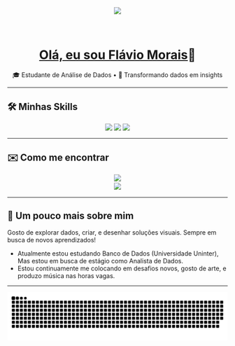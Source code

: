 
<!-- Cabeçalho com emojis e apresentação rápida -->
<div align="center">
  <a href="https://git.io/typing-svg">
    <img src= https://readme-typing-svg.demolab.com?font=Syne&weight=800&pause=1000&color=FF883C&width=435&lines=%E2%99%A6+Welcome+to+my+profile!+%E2%99%A6>
</div>

<br>
<br>



<h1 align="center" > <style="color:orange"> Olá, eu sou 
<a href="https://github.com/oflavin7">Flávio Morais</a>👋</h1>
<p align="center">  
  🎓 Estudante de Análise de Dados • 🚀 Transformando dados em insights  
</p>

---


## 🛠️ Minhas Skills

<div align="center">
  <!-- Badges de linguagens e ferramentas -->
  <img src="https://img.shields.io/badge/Python-3776AB?style=flat-square&logo=python&logoColor=white"/>
  <img src="https://img.shields.io/badge/SQL-4479A1?style=flat-square&logo=mysql&logoColor=white"/>
  <img src="https://img.shields.io/badge/Power%20BI-F2C811?style=flat-square&logo=power-bi&logoColor=white"/>
</div>

---



## ✉️ Como me encontrar

<div align="center">
<a href="mailto:flaviomorais820@gmail.com">
    <img src="https://img.shields.io/badge/Email-brightgreen?style=flat&logo=maildotru&logoColor=%23FF883CFF&logoSize=big&color=%23000000FF&link=flaviomorais820%40gmail.com">
  </a> 
<br>

<a href= https://www.instagram.com/ogflavin7>
  <img src="https://img.shields.io/badge/Instagram-brightgreen?style=flat&logo=instagram&logoColor=%23FF883CFF&logoSize=mad&color=%23000000FF&link=https%3A%2F%2Fwww.instagram.com%2Fogflavin7">
</a>
</div>

---

## 💬 Um pouco mais sobre mim

Gosto de explorar dados, criar, e desenhar soluções visuais. Sempre em busca de novos aprendizados!

- Atualmente estou estudando Banco de Dados (Universidade Uninter), Mas estou em busca de estágio como Analista de Dados.
- Estou continuamente me colocando em desafios novos, gosto de arte, e produzo música nas horas vagas. 

---

<picture align="center">
  <source media="(prefers-color-scheme: dark)" srcset="https://raw.githubusercontent.com/mari4souza/mari4souza/output/github-contribution-grid-snake-dark.svg">
  <source media="(prefers-color-scheme: light)" srcset="https://raw.githubusercontent.com/mari4souza/mari4souza/output/github-contribution-grid-snake-dark.svg">
  <img align="center" alt="github contribution grid snake animation" src="https://raw.githubusercontent.com/mari4souza/mari4souza/output/github-contribution-grid-snake.svg">
</picture>

